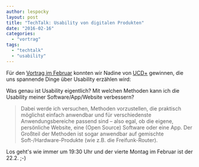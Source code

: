 ```yaml
---
author: lespocky
layout: post
title: "TechTalk: Usability von digitalen Produkten"
date: "2016-02-16"
categories: 
  - "vortrag"
tags: 
  - "techtalk"
  - "usability"
---
```


Für den [Vortrag im Februar](https://www.netz39.de/events/event/techtalk-usability-von-digitalen-produkten/) konnten wir Nadine von [UCD+](https://ucdplus.com/) gewinnen, die uns spannende Dinge über Usability erzählen wird:

Was genau ist Usability eigentlich? Mit welchen Methoden kann ich die Usability meiner Software/App/Website verbessern?

> Dabei werde ich versuchen, Methoden vorzustellen, die praktisch möglichst einfach anwendbar und für verschiedenste Anwendungsbereiche passend sind – also egal, ob die eigene, persönliche Website, eine (Open Source) Software oder eine App. Der Großteil der Methoden ist sogar anwendbar auf gemischte Soft-/Hardware-Produkte (wie z.B. die Freifunk-Router).

Los geht's wie immer um 19:30 Uhr und der vierte Montag im Februar ist der 22.2. ;-)
